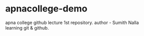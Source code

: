 # apnacollege-demo
apna college github lecture 1st repository.
author - Sumith Nalla
<br>
learning git & github.
